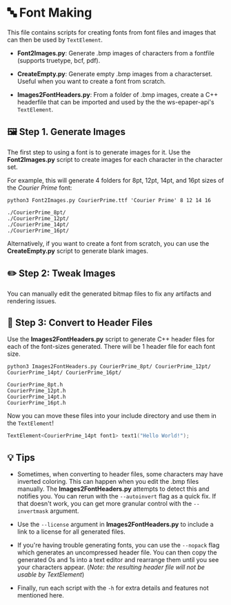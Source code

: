 # 🔤 Font Making

This file contains scripts for creating fonts from font files and images that can then be used by `TextElement`.

- **Font2Images.py**: Generate .bmp images of characters from a fontfile (supports truetype, bcf, pdf).

- **CreateEmpty.py**: Generate empty .bmp images from a characterset. Useful when you want to create a font from scratch.

- **Images2FontHeaders.py**: From a folder of .bmp images, create a C++ headerfile that can be imported and used by the the
  ws-epaper-api's `TextElement`.

## 🖼️ Step 1. Generate Images

The first step to using a font is to generate images for it. Use the **Font2Images.py** script to create images for each
character in the character set.

For example, this will generate 4 folders for 8pt, 12pt, 14pt, and 16pt sizes of the _Courier Prime_ font:

```
python3 Font2Images.py CourierPrime.ttf 'Courier Prime' 8 12 14 16
```

```
./CourierPrime_8pt/
./CourierPrime_12pt/
./CourierPrime_14pt/
./CourierPrime_16pt/
```

Alternatively, if you want to create a font from scratch, you can use the **CreateEmpty.py** script to generate blank images.

## ✏️ Step 2: Tweak Images

You can manually edit the generated bitmap files to fix any artifacts and rendering issues.

## 📃 Step 3: Convert to Header Files

Use the **Images2FontHeaders.py** script to generate C++ header files for each of the font-sizes generated. There will be 1
header file for each font size.

```
python3 Images2FontHeaders.py CourierPrime_8pt/ CourierPrime_12pt/ CourierPrime_14pt/ CourierPrime_16pt/
```

```
CourierPrime_8pt.h
CourierPrime_12pt.h
CourierPrime_14pt.h
CourierPrime_16pt.h
```

Now you can move these files into your include directory and use them in the `TextElement`!

```cpp
TextElement<CourierPrime_14pt font1> text1("Hello World!");
```

## 💡 Tips

- Sometimes, when converting to header files, some characters may have inverted coloring. This can happen when you edit the
  .bmp files manually. The **Images2FontHeaders.py** attempts to detect this and notifies you. You can rerun with the
  `--autoinvert` flag as a quick fix. If that doesn't work, you can get more granular control with the `--invertmask`
  argument.

- Use the `--license` argument in **Images2FontHeaders.py** to include a link to a license for all generated files.

- If you're having trouble generating fonts, you can use the `--nopack` flag which generates an uncompressed header file. You
  can then copy the generated 0s and 1s into a text editor and rearrange them until you see your characters appear. (_Note:
  the resulting header file will not be usable by TextElement_)

- Finally, run each script with the `-h` for extra details and features not mentioned here.
